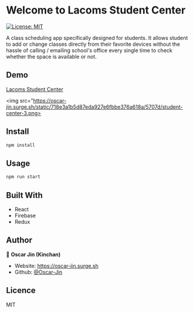 # Welcome to Lacoms Student Center
[![License: MIT](https://img.shields.io/badge/License-MIT-yellow.svg)](#)

A class scheduling app specifically designed for students. It allows student to add or change classes directly from their favorite devices without the hassle of calling / emailing school's office every single time to check whether the space is available or not. 

## Demo

[Lacoms Student Center](https://preview-student-center.surge.sh)

<img src="https://oscar-jin.surge.sh/static/718e3a1b5d87eda927e6fbbe376a618a/5707d/student-center-3.png>

## Install

```sh
npm install
```

## Usage

```sh
npm run start
```

## Built With

- React 
- Firebase 
- Redux

## Author

👤 **Oscar Jin (Kinchan)**

* Website: https://oscar-jin.surge.sh
* Github: [@Oscar-Jin](https://github.com/Oscar-Jin)

## Licence 

MIT